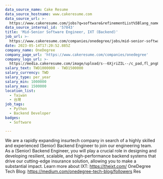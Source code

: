 ```yaml
---
data_source_name: Cake Resume
data_source_hostname: www.cakeresume.com
data_source_url: >-
  https://www.cakeresume.com/jobs?q=software&refinementList%5Blang_name%5D%5B0%5D=English&refinementList%5Bsalary_type%5D=per_year&range%5Bsalary_range%5D%5Bmin%5D=1000000&page=2
data_source_internal_id: '57843'
title: 'Mid-Senior Software Engineer, IXT (Backend)'
job_url: >-
  https://www.cakeresume.com/companies/onedegree/jobs/mid-senior-software-engineer-ixt-backend
date: 2023-05-14T17:20:52.885Z
company_name: OneDegree
company_page_url: 'https://www.cakeresume.com/companies/onedegree'
company_logo_url: >-
  https://media.cakeresume.com/image/upload/s--6XjriZIL--/c_pad,fl_png8,h_200,w_200/v1642045226/dn9ctblwuesbjr2edfkx.png
salary_text: TWD1000000 - TWD1500000
salary_currency: TWD
salary_type: per_year
salary_min: 1000000
salary_max: 1500000
location_list:
  - Taiwan
  - 台灣
job_tags:
  - Python
  - Backend Developer
badges:
  - Software

---
```


We are a rapidly expanding insurtech company in search of a highly skilled and experienced (Senior) Backend Engineer to join our engineering team. As a (Senior) Backend Engineer, you will play a crucial role in designing and developing resilient, scalable, and high-performance backend systems that drive our cutting-edge insurance solution, allowing you to make a substantial impact. Learn more about IXT: https://theixt.com/ OneDegree Tech Blog: https://medium.com/onedegree-tech-blog/followers Res